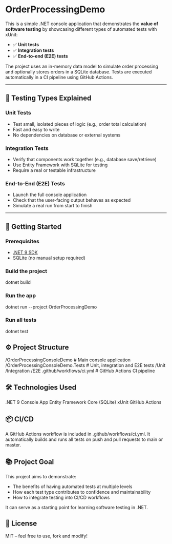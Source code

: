 # OrderProcessingDemo

This is a simple .NET console application that demonstrates the **value of software testing** by showcasing different types of automated tests with xUnit:

- ✅ **Unit tests**
- ✅ **Integration tests**
- ✅ **End-to-end (E2E) tests**

The project uses an in-memory data model to simulate order processing and optionally stores orders in a SQLite database. Tests are executed automatically in a CI pipeline using GitHub Actions.

---

## 🧪 Testing Types Explained

### Unit Tests
- Test small, isolated pieces of logic (e.g., order total calculation)
- Fast and easy to write
- No dependencies on database or external systems

### Integration Tests
- Verify that components work together (e.g., database save/retrieve)
- Use Entity Framework with SQLite for testing
- Require a real or testable infrastructure

### End-to-End (E2E) Tests
- Launch the full console application
- Check that the user-facing output behaves as expected
- Simulate a real run from start to finish

---

## 🚀 Getting Started

### Prerequisites
- [.NET 9 SDK](https://dotnet.microsoft.com/download)
- SQLite (no manual setup required)

### Build the project
dotnet build

### Run the app
dotnet run --project OrderProcessingDemo

### Run all tests
dotnet test

## ⚙️ Project Structure
/OrderProcessingConsoleDemo         # Main console application
/OrderProcessingConsoleDemo.Tests   # Unit, integration and E2E tests
  /Unit
  /Integration
  /E2E
.github/workflows/ci.yml     # GitHub Actions CI pipeline

## 🛠 Technologies Used
.NET 9 Console App
Entity Framework Core (SQLite)
xUnit
GitHub Actions

## 📦 CI/CD
A GitHub Actions workflow is included in .github/workflows/ci.yml. It automatically builds and runs all tests on push and pull requests to main or master.

## 📚 Project Goal
This project aims to demonstrate:

- The benefits of having automated tests at multiple levels
- How each test type contributes to confidence and maintainability
- How to integrate testing into CI/CD workflows

It can serve as a starting point for learning software testing in .NET.

## 📄 License
MIT – feel free to use, fork and modify!
